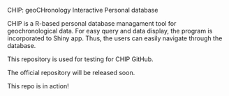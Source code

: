 CHIP: geoCHronology Interactive Personal database 

CHIP is a R-based personal database managament tool for geochronological data. For easy query and data display, the program is incorporated to Shiny app. Thus, the users can easily navigate through the database.

This repository is used for testing for CHIP GitHub.

The official repository will be released soon.

This repo is in action!
